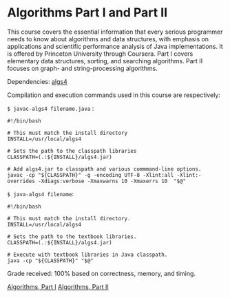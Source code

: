# Algorithms Part I and Part II

This course covers the essential information that every serious programmer needs to know about algorithms and data structures, with emphasis on applications and scientific performance analysis of Java implementations. It is offered by Princeton University through Coursera. Part I covers elementary data structures, sorting, and searching algorithms. Part II focuses on graph- and string-processing algorithms.

Dependencies: [algs4](https://algs4.cs.princeton.edu/code/)

Compilation and execution commands used in this course are respectively:

`$ javac-algs4 filename.java` :

```
#!/bin/bash

# This must match the install directory
INSTALL=/usr/local/algs4

# Sets the path to the classpath libraries
CLASSPATH=(.:${INSTALL}/algs4.jar)

# Add algs4.jar to classpath and various commmand-line options.
javac -cp "${CLASSPATH}" -g -encoding UTF-8 -Xlint:all -Xlint:-overrides -Xdiags:verbose -Xmaxwarns 10 -Xmaxerrs 10  "$@"
```

`$ java-algs4 filename`:

```
#!/bin/bash

# This must match the install directory.
INSTALL=/usr/local/algs4

# Sets the path to the textbook libraries.
CLASSPATH=(.:${INSTALL}/algs4.jar)

# Execute with textbook libraries in Java classpath.
java -cp "${CLASSPATH}" "$@"
```

Grade received: 100%
based on correctness, memory, and timing.

[Algorithms, Part I](https://www.coursera.org/learn/algorithms-part1)
[Algorithms, Part II](https://www.coursera.org/learn/algorithms-part2?)